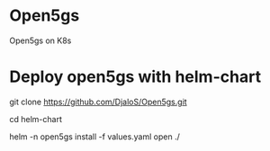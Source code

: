 # Open5gs
Open5gs on K8s 

# Deploy open5gs with helm-chart

git clone https://github.com/DjaloS/Open5gs.git

cd helm-chart

helm -n open5gs install -f values.yaml open ./

